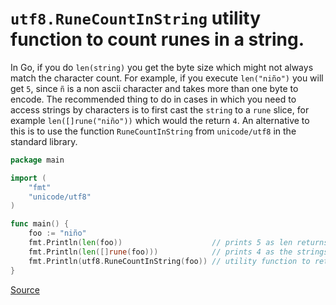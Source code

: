 # `utf8.RuneCountInString` utility function to count runes in a string.

In Go, if you do `len(string)` you get the byte size which might not always match the character count. For example,
if you execute `len("niño")` you will get `5`, since `ñ` is a non ascii character and takes more than one byte to encode.
The recommended thing to do in cases in which you need to access strings by characters is to first cast the `string` to a
`rune` slice, for example `len([]rune("niño"))` which would the return `4`. An alternative to this is to use the function 
`RuneCountInString` from `unicode/utf8` in the standard library.


```go
package main

import (
	"fmt"
	"unicode/utf8"
)

func main() {
	foo := "niño"
	fmt.Println(len(foo))                    // prints 5 as len returns the byte count and ñ is non ascii
	fmt.Println(len([]rune(foo)))            // prints 4 as the strings is casted to a rune slice first
	fmt.Println(utf8.RuneCountInString(foo)) // utility function to return the rune count
}
```

[Source](https://pkg.go.dev/unicode/utf8#RuneCountInString)